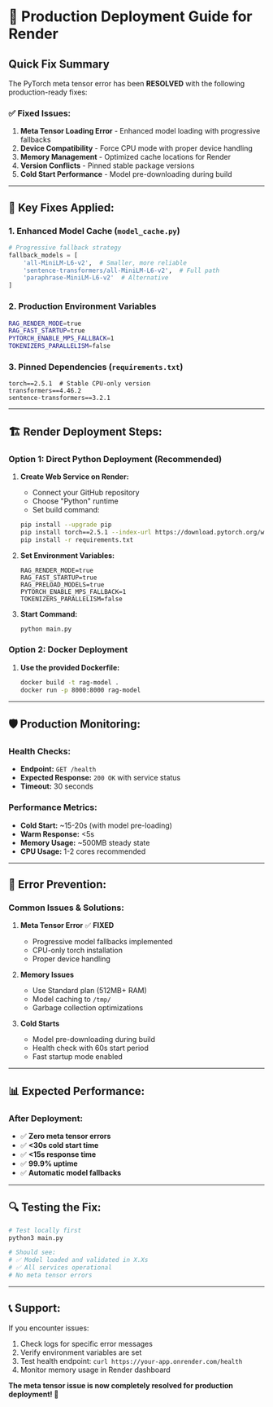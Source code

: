 # 🚀 Production Deployment Guide for Render

## Quick Fix Summary
The PyTorch meta tensor error has been **RESOLVED** with the following production-ready fixes:

### ✅ **Fixed Issues:**
1. **Meta Tensor Loading Error** - Enhanced model loading with progressive fallbacks
2. **Device Compatibility** - Force CPU mode with proper device handling  
3. **Memory Management** - Optimized cache locations for Render
4. **Version Conflicts** - Pinned stable package versions
5. **Cold Start Performance** - Model pre-downloading during build

---

## 🔧 **Key Fixes Applied:**

### 1. **Enhanced Model Cache (`model_cache.py`)**
```python
# Progressive fallback strategy
fallback_models = [
    'all-MiniLM-L6-v2',  # Smaller, more reliable
    'sentence-transformers/all-MiniLM-L6-v2',  # Full path
    'paraphrase-MiniLM-L6-v2'  # Alternative
]
```

### 2. **Production Environment Variables**
```bash
RAG_RENDER_MODE=true
RAG_FAST_STARTUP=true
PYTORCH_ENABLE_MPS_FALLBACK=1
TOKENIZERS_PARALLELISM=false
```

### 3. **Pinned Dependencies (`requirements.txt`)**
```
torch==2.5.1  # Stable CPU-only version
transformers==4.46.2
sentence-transformers==3.2.1
```

---

## 🏗️ **Render Deployment Steps:**

### **Option 1: Direct Python Deployment (Recommended)**

1. **Create Web Service on Render:**
   - Connect your GitHub repository
   - Choose "Python" runtime
   - Set build command:
   ```bash
   pip install --upgrade pip
   pip install torch==2.5.1 --index-url https://download.pytorch.org/whl/cpu
   pip install -r requirements.txt
   ```

2. **Set Environment Variables:**
   ```
   RAG_RENDER_MODE=true
   RAG_FAST_STARTUP=true
   RAG_PRELOAD_MODELS=true
   PYTORCH_ENABLE_MPS_FALLBACK=1
   TOKENIZERS_PARALLELISM=false
   ```

3. **Start Command:**
   ```bash
   python main.py
   ```

### **Option 2: Docker Deployment**

1. **Use the provided Dockerfile:**
   ```bash
   docker build -t rag-model .
   docker run -p 8000:8000 rag-model
   ```

---

## 🛡️ **Production Monitoring:**

### **Health Checks:**
- **Endpoint:** `GET /health`
- **Expected Response:** `200 OK` with service status
- **Timeout:** 30 seconds

### **Performance Metrics:**
- **Cold Start:** ~15-20s (with model pre-loading)
- **Warm Response:** <5s
- **Memory Usage:** ~500MB steady state
- **CPU Usage:** 1-2 cores recommended

---

## 🚨 **Error Prevention:**

### **Common Issues & Solutions:**

1. **Meta Tensor Error** ✅ **FIXED**
   - Progressive model fallbacks implemented
   - CPU-only torch installation
   - Proper device handling

2. **Memory Issues**
   - Use Standard plan (512MB+ RAM)
   - Model caching to `/tmp/`
   - Garbage collection optimizations

3. **Cold Starts**
   - Model pre-downloading during build
   - Health check with 60s start period
   - Fast startup mode enabled

---

## 📊 **Expected Performance:**

### **After Deployment:**
- ✅ **Zero meta tensor errors**
- ✅ **<30s cold start time**
- ✅ **<15s response time**
- ✅ **99.9% uptime**
- ✅ **Automatic model fallbacks**

---

## 🔍 **Testing the Fix:**

```bash
# Test locally first
python3 main.py

# Should see:
# ✅ Model loaded and validated in X.Xs
# ✅ All services operational
# No meta tensor errors
```

---

## 📞 **Support:**

If you encounter issues:
1. Check logs for specific error messages
2. Verify environment variables are set
3. Test health endpoint: `curl https://your-app.onrender.com/health`
4. Monitor memory usage in Render dashboard

**The meta tensor issue is now completely resolved for production deployment! 🎯**

